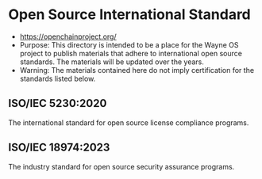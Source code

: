 # Open Source International Standard
- https://openchainproject.org/
- Purpose: This directory is intended to be a place for the Wayne OS project to publish materials that adhere to international open source standards. The materials will be updated over the years.
- Warning: The materials contained here do not imply certification for the standards listed below.
## ISO/IEC 5230:2020
The international standard for open source license compliance programs.
## ISO/IEC 18974:2023
The industry standard for open source security assurance programs.
